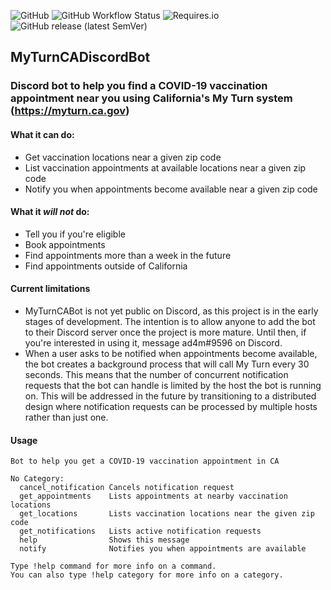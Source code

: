 ![GitHub](https://img.shields.io/github/license/adamjenkins1/MyTurnCADiscordBot) 
![GitHub Workflow Status](https://img.shields.io/github/workflow/status/adamjenkins1/MyTurnCADiscordBot/Docker%20Build%20and%20Push%20on%20push)
![Requires.io](https://img.shields.io/requires/github/adamjenkins1/MyTurnCADiscordBot)
![GitHub release (latest SemVer)](https://img.shields.io/github/v/release/adamjenkins1/MyTurnCADiscordBot?sort=semver)

## MyTurnCADiscordBot
### Discord bot to help you find a COVID-19 vaccination appointment near you using California's My Turn system (https://myturn.ca.gov)

#### What it can do: 
  * Get vaccination locations near a given zip code
  * List vaccination appointments at available locations near a given zip code
  * Notify you when appointments become available near a given zip code 
#### What it *will not* do: 
  * Tell you if you're eligible
  * Book appointments 
  * Find appointments more than a week in the future
  * Find appointments outside of California

#### Current limitations
  * MyTurnCABot is not yet public on Discord, as this project is in the early stages of development. The intention is to allow anyone to add the bot to their Discord server once the project is more mature. Until then, if you're interested in using it, message ad4m#9596 on Discord.
  * When a user asks to be notified when appointments become available, the bot creates a background process that will call My Turn every 30 seconds. This means that the number of concurrent notification requests that the bot can handle is limited by the host the bot is running on. This will be addressed in the future by transitioning to a distributed design where notification requests can be processed by multiple hosts rather than just one.  

#### Usage
```
Bot to help you get a COVID-19 vaccination appointment in CA

No Category:
  cancel_notification Cancels notification request
  get_appointments    Lists appointments at nearby vaccination locations
  get_locations       Lists vaccination locations near the given zip code
  get_notifications   Lists active notification requests
  help                Shows this message
  notify              Notifies you when appointments are available

Type !help command for more info on a command.
You can also type !help category for more info on a category.
```
